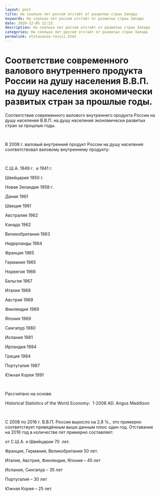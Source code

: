 ```yaml
---
layout: post
title: На сколько лет россия отстаёт от развитых стран Запада 
keywords: На сколько лет россия отстаёт от развитых стран Запада
date: 2020-12-05 12:23
description: На сколько лет россия отстаёт от развитых стран Запада
categories: На сколько лет россия отстаёт от развитых стран Запада
permalink: otstavanie-rossii.html
---
```


# Соответствие современного валового внутреннего продукта России на душу населения В.В.П. на душу населения экономически развитых стран за прошлые годы.




Соответствие современного валового внутреннего продукта России на душу населения В.В.П. на душу населения экономически развитых стран за прошлые годы.


 


В 2008 г. валовый внутренний продукт России на душу населения соответствовал валовому внутреннему продукту:


 


С.Ш.А. 1949 г.  и 1941 г. 


Швейцария 1950 г.


Новая Зеландия 1958 г.


Дания 1961


Швеция 1961


Австралия 1962


Канада 1962


Великобритания 1963


Нидерланды 1964


Франция 1965


Германия 1965


Норвегия 1966


Бельгия 1967


Италия 1968


Австрия 1969


Финляндия 1969


Япония 1969


Сингапур 1980


Испания 1981


Ирландия 1984


Греция 1984


Португалия 1987


Южная Корея 1991


 


Рассчитано на основе


Historical Statistics of the World Economy:  1-2008 AD. 
Angus Maddison


 


С 2008 по 2016 г. В.В.П. России выросло на 2,8 %., это примерно соответствует приведённым выше данным плюс один год. Отставание на 2016 год в количестве лет примерно составляет:


от С.Ш.А. и Швейцарии 70  лет.


Франция, Германия, Великобритания 50 лет.


Италия, Австрия, Финляндия, Япония – 45 лет


Испания, Сингапур – 35 лет


Португалия – 30 лет


Южная Корея – 25 лет.


			
